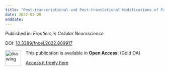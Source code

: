 ```yaml
---
title: "Post-transcriptional and Post-translational Modifications of Primary Cilia: How to Fine Tune Your Neuronal Antenna"
date: 2022-02-28
enddate:
---
```


Published in: *Frontiers in Cellular Neuroscience*

DOI: [10.3389/fncel.2022.809917](https://doi.org/10.3389/fncel.2022.809917)

<img src="https://upload.wikimedia.org/wikipedia/commons/thumb/7/77/Open_Access_logo_PLoS_transparent.svg/800px-Open_Access_logo_PLoS_transparent.svg.png" alt="drawing" width="50" align="left"/> &nbsp;&nbsp;&nbsp;This publication is available in **Open Access**! (Gold OA)

&nbsp;&nbsp;&nbsp;<a href="https://www.frontiersin.org/articles/10.3389/fncel.2022.809917/pdf">Access it freely here</a>

